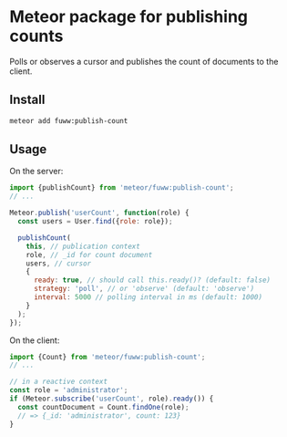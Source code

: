 # Meteor package for publishing counts

Polls or observes a cursor and publishes the count of documents to the client.

## Install

```sh
meteor add fuww:publish-count
```

## Usage
On the server:
```js
import {publishCount} from 'meteor/fuww:publish-count';
// ...

Meteor.publish('userCount', function(role) {
  const users = User.find({role: role});

  publishCount(
    this, // publication context
    role, // _id for count document
    users, // cursor
    {
      ready: true, // should call this.ready()? (default: false)
      strategy: 'poll', // or 'observe' (default: 'observe')
      interval: 5000 // polling interval in ms (default: 1000)
    }
  );
});
```

On the client:
```js
import {Count} from 'meteor/fuww:publish-count';
// ...

// in a reactive context
const role = 'administrator';
if (Meteor.subscribe('userCount', role).ready()) {
  const countDocument = Count.findOne(role);
  // => {_id: 'administrator', count: 123}
}
```
